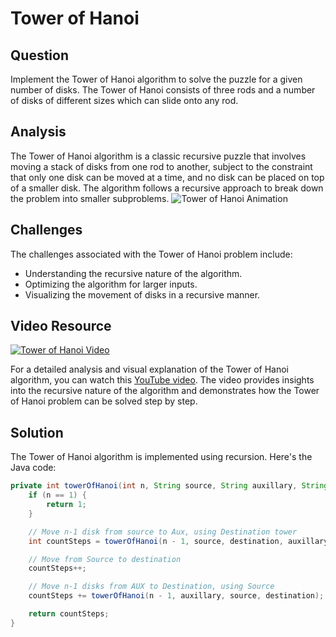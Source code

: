 # Tower of Hanoi

## Question

Implement the Tower of Hanoi algorithm to solve the puzzle for a given number of disks. The Tower of Hanoi consists of three rods and a number of disks of different sizes which can slide onto any rod.

## Analysis

The Tower of Hanoi algorithm is a classic recursive puzzle that involves moving a stack of disks from one rod to another, subject to the constraint that only one disk can be moved at a time, and no disk can be placed on top of a smaller disk. The algorithm follows a recursive approach to break down the problem into smaller subproblems.
![Tower of Hanoi Animation](https://math.ucdavis.edu/~romik/data/uploads/misc/th/hanoi-anim.gif)


## Challenges

The challenges associated with the Tower of Hanoi problem include:

- Understanding the recursive nature of the algorithm.
- Optimizing the algorithm for larger inputs.
- Visualizing the movement of disks in a recursive manner.

## Video Resource

[![Tower of Hanoi Video](https://img.youtube.com/vi/Ajy8XweC3L8/maxresdefault.jpg)](https://www.youtube.com/watch?v=Ajy8XweC3L8)

For a detailed analysis and visual explanation of the Tower of Hanoi algorithm, you can watch this [YouTube video](https://www.youtube.com/watch?v=Ajy8XweC3L8). The video provides insights into the recursive nature of the algorithm and demonstrates how the Tower of Hanoi problem can be solved step by step.

## Solution

The Tower of Hanoi algorithm is implemented using recursion. Here's the Java code:

```java
private int towerOfHanoi(int n, String source, String auxillary, String destination) {
    if (n == 1) {
        return 1;
    }

    // Move n-1 disk from source to Aux, using Destination tower
    int countSteps = towerOfHanoi(n - 1, source, destination, auxillary);

    // Move from Source to destination
    countSteps++;

    // Move n-1 disks from AUX to Destination, using Source
    countSteps += towerOfHanoi(n - 1, auxillary, source, destination);

    return countSteps;
}
